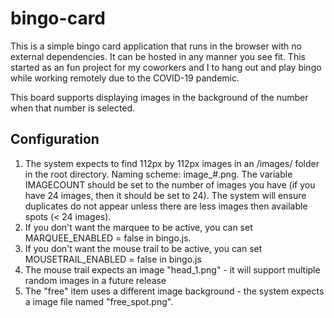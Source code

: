 # bingo-card

This is a simple bingo card application that runs in the browser with no external dependencies. It can be hosted in any manner you see fit. This started as an fun project for my coworkers and I to hang out and play bingo while working remotely due to the COVID-19 pandemic.

This board supports displaying images in the background of the number when that number is selected.

## Configuration
1. The system expects to find 112px by 112px images in an /images/ folder in the root directory. Naming scheme: image_#.png. The variable IMAGECOUNT should be set to the number of images you have (if you have 24 images, then it should be set to 24). The system will ensure duplicates do not appear unless there are less images then available spots (< 24 images).
2. If you don't want the marquee to be active, you can set MARQUEE_ENABLED = false in bingo.js.
3. If you don't want the mouse trail to be active, you can set MOUSETRAIL_ENABLED = false in bingo.js
4. The mouse trail expects an image "head_1.png" - it will support multiple random images in a future release
5. The "free" item uses a different image background - the system expects a image file named "free_spot.png".
